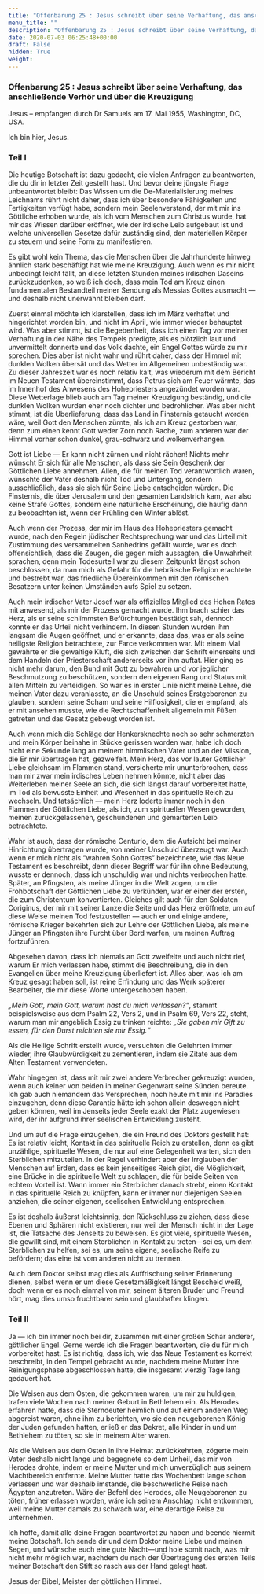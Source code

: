 ```yaml
---
title: "Offenbarung 25 : Jesus schreibt über seine Verhaftung, das anschließende Verhör und über die Kreuzigung"
menu_title: ""
description: "Offenbarung 25 : Jesus schreibt über seine Verhaftung, das anschließende Verhör und über die Kreuzigung"
date: 2020-07-03 06:25:48+00:00
draft: False
hidden: True
weight:
---
```

### Offenbarung 25 : Jesus schreibt über seine Verhaftung, das anschließende Verhör und über die Kreuzigung

Jesus – empfangen durch Dr Samuels am 17. Mai 1955, Washington, DC, USA.

Ich bin hier, Jesus.

### Teil I

Die heutige Botschaft ist dazu gedacht, die vielen Anfragen zu beantworten, die du dir in letzter Zeit gestellt hast. Und bevor deine jüngste Frage unbeantwortet bleibt: Das Wissen um die De-Materialisierung meines Leichnams rührt nicht daher, dass ich über besondere Fähigkeiten und Fertigkeiten verfügt habe, sondern mein Seelenverstand, der mit mir ins Göttliche erhoben wurde, als ich vom Menschen zum Christus wurde, hat mir das Wissen darüber eröffnet, wie der irdische Leib aufgebaut ist und welche universellen Gesetze dafür zuständig sind, den materiellen Körper zu steuern und seine Form zu manifestieren.

Es gibt wohl kein Thema, das die Menschen über die Jahrhunderte hinweg ähnlich stark beschäftigt hat wie meine Kreuzigung. Auch wenn es mir nicht unbedingt leicht fällt, an diese letzten Stunden meines irdischen Daseins zurückzudenken, so weiß ich doch, dass mein Tod am Kreuz einen fundamentalen Bestandteil meiner Sendung als Messias Gottes ausmacht — und deshalb nicht unerwähnt bleiben darf.

Zuerst einmal möchte ich klarstellen, dass ich im März verhaftet und hingerichtet worden bin, und nicht im April, wie immer wieder behauptet wird. Was aber stimmt, ist die Begebenheit, dass ich einen Tag vor meiner Verhaftung in der Nähe des Tempels predigte, als es plötzlich laut und unvermittelt donnerte und das Volk dachte, ein Engel Gottes würde zu mir sprechen. Dies aber ist nicht wahr und rührt daher, dass der Himmel mit dunklen Wolken übersät und das Wetter im Allgemeinen unbeständig war. Zu dieser Jahreszeit war es noch relativ kalt, was wiederum mit dem Bericht im Neuen Testament übereinstimmt, dass Petrus sich am Feuer wärmte, das im Innenhof des Anwesens des Hohepriesters angezündet worden war. Diese Wetterlage blieb auch am Tag meiner Kreuzigung beständig, und die dunklen Wolken wurden eher noch dichter und bedrohlicher. Was aber nicht stimmt, ist die Überlieferung, dass das Land in Finsternis getaucht worden wäre, weil Gott den Menschen zürnte, als ich am Kreuz gestorben war, denn zum einen kennt Gott weder Zorn noch Rache, zum anderen war der Himmel vorher schon dunkel, grau-schwarz und wolkenverhangen.

Gott ist Liebe — Er kann nicht zürnen und nicht rächen! Nichts mehr wünscht Er sich für alle Menschen, als dass sie Sein Geschenk der Göttlichen Liebe annehmen. Allen, die für meinen Tod verantwortlich waren, wünschte der Vater deshalb nicht Tod und Untergang, sondern ausschließlich, dass sie sich für Seine Liebe entscheiden würden. Die Finsternis, die über Jerusalem und den gesamten Landstrich kam, war also keine Strafe Gottes, sondern eine natürliche Erscheinung, die häufig dann zu beobachten ist, wenn der Frühling den Winter ablöst.

Auch wenn der Prozess, der mir im Haus des Hohepriesters gemacht wurde, nach den Regeln jüdischer Rechtsprechung war und das Urteil mit Zustimmung des versammelten Sanhedrins gefällt wurde, war es doch offensichtlich, dass die Zeugen, die gegen mich aussagten, die Unwahrheit sprachen, denn mein Todesurteil war zu diesem Zeitpunkt längst schon beschlossen, da man mich als Gefahr für die hebräische Religion erachtete und bestrebt war, das friedliche Übereinkommen mit den römischen Besatzern unter keinen Umständen aufs Spiel zu setzen.

Auch mein irdischer Vater Josef war als offizielles Mitglied des Hohen Rates mit anwesend, als mir der Prozess gemacht wurde. Ihm brach schier das Herz, als er seine schlimmsten Befürchtungen bestätigt sah, dennoch konnte er das Urteil nicht verhindern. In diesen Stunden wurden ihm langsam die Augen geöffnet, und er erkannte, dass das, was er als seine heiligste Religion betrachtete, zur Farce verkommen war. Mit einem Mal gewahrte er die gewaltige Kluft, die sich zwischen der Schrift einerseits und dem Handeln der Priesterschaft andererseits vor ihm auftat. Hier ging es nicht mehr darum, den Bund mit Gott zu bewahren und vor jeglicher Beschmutzung zu beschützen, sondern den eigenen Rang und Status mit allen Mitteln zu verteidigen. So war es in erster Linie nicht meine Lehre, die meinen Vater dazu veranlasste, an die Unschuld seines Erstgeborenen zu glauben, sondern seine Scham und seine Hilflosigkeit, die er empfand, als er mit ansehen musste, wie die Rechtschaffenheit allgemein mit Füßen getreten und das Gesetz gebeugt worden ist.

Auch wenn mich die Schläge der Henkersknechte noch so sehr schmerzten und mein Körper beinahe in Stücke gerissen worden war, habe ich doch nicht eine Sekunde lang an meinem himmlischen Vater und an der Mission, die Er mir übertragen hat, gezweifelt. Mein Herz, das vor lauter Göttlicher Liebe gleichsam im Flammen stand, versicherte mir ununterbrochen, dass man mir zwar mein irdisches Leben nehmen könnte, nicht aber das Weiterleben meiner Seele an sich, die sich längst darauf vorbereitet hatte, im Tod als bewusste Einheit und Wesenheit in das spirituelle Reich zu wechseln. Und tatsächlich — mein Herz loderte immer noch in den Flammen der Göttlichen Liebe, als ich, zum spirituellen Wesen geworden, meinen zurückgelassenen, geschundenen und gemarterten Leib betrachtete.

Wahr ist auch, dass der römische Centurio, dem die Aufsicht bei meiner Hinrichtung übertragen wurde, von meiner Unschuld überzeugt war. Auch wenn er mich nicht als “wahren Sohn Gottes“ bezeichnete, wie das Neue Testament es beschreibt, denn dieser Begriff war für ihn ohne Bedeutung, wusste er dennoch, dass ich unschuldig war und nichts verbrochen hatte. Später, an Pfingsten, als meine Jünger in die Welt zogen, um die Frohbotschaft der Göttlichen Liebe zu verkünden, war er einer der ersten, die zum Christentum konvertierten. Gleiches gilt auch für den Soldaten Coriginus, der mir mit seiner Lanze die Seite und das Herz eröffnete, um auf diese Weise meinen Tod festzustellen — auch er und einige andere, römische Krieger bekehrten sich zur Lehre der Göttlichen Liebe, als meine Jünger an Pfingsten ihre Furcht über Bord warfen, um meinen Auftrag fortzuführen.

Abgesehen davon, dass ich niemals an Gott zweifelte und auch nicht rief, warum Er mich verlassen habe, stimmt die Beschreibung, die in den Evangelien über meine Kreuzigung überliefert ist. Alles aber, was ich am Kreuz gesagt haben soll, ist reine Erfindung und das Werk späterer Bearbeiter, die mir diese Worte untergeschoben haben.  

*„Mein Gott, mein Gott, warum hast du mich verlassen?“*, stammt beispielsweise aus dem Psalm 22, Vers 2, und in Psalm 69, Vers 22, steht, warum man mir angeblich Essig zu trinken reichte:  *„Sie gaben mir Gift zu essen, für den Durst reichten sie mir Essig.“*  

Als die Heilige Schrift erstellt wurde, versuchten die Gelehrten immer wieder, ihre Glaubwürdigkeit zu zementieren, indem sie Zitate aus dem Alten Testament verwendeten.  

Wahr hingegen ist, dass mit mir zwei andere Verbrecher gekreuzigt wurden, wenn auch keiner von beiden in meiner Gegenwart seine Sünden bereute. Ich gab auch niemandem das Versprechen, noch heute mit mir ins Paradies einzugehen, denn diese Garantie hätte ich schon allein deswegen nicht geben können, weil im Jenseits jeder Seele exakt der Platz zugewiesen wird, der ihr aufgrund ihrer seelischen Entwicklung zusteht.

Und um auf die Frage einzugehen, die ein Freund des Doktors gestellt hat: Es ist relativ leicht, Kontakt in das spirituelle Reich zu erstellen, denn es gibt unzählige, spirituelle Wesen, die nur auf eine Gelegenheit warten, sich den Sterblichen mitzuteilen. In der Regel verhindert aber der Irrglauben der Menschen auf Erden, dass es kein jenseitiges Reich gibt, die Möglichkeit, eine Brücke in die spirituelle Welt zu schlagen, die für beide Seiten von echtem Vorteil ist. Wann immer ein Sterblicher danach strebt, einen Kontakt in das spirituelle Reich zu knüpfen, kann er immer nur diejenigen Seelen anziehen, die seiner eigenen, seelischen Entwicklung entsprechen.  

Es ist deshalb äußerst leichtsinnig, den Rückschluss zu ziehen, dass diese Ebenen und Sphären nicht existieren, nur weil der Mensch nicht in der Lage ist, die Tatsache des Jenseits zu beweisen. Es gibt viele, spirituelle Wesen, die gewillt sind, mit einem Sterblichen in Kontakt zu treten—sei es, um dem Sterblichen zu helfen, sei es, um seine eigene, seelische Reife zu befördern; das eine ist vom anderen nicht zu trennen.

Auch dem Doktor selbst mag dies als Auffrischung seiner Erinnerung dienen, selbst wenn er um diese Gesetzmäßigkeit längst Bescheid weiß, doch wenn er es noch einmal von mir, seinem älteren Bruder und Freund hört, mag dies umso fruchtbarer sein und glaubhafter klingen.

### Teil II

Ja — ich bin immer noch bei dir, zusammen mit einer großen Schar anderer, göttlicher Engel. Gerne werde ich die Fragen beantworten, die du für mich vorbereitet hast. Es ist richtig, dass ich, wie das Neue Testament es korrekt beschreibt, in den Tempel gebracht wurde, nachdem meine Mutter ihre Reinigungsphase abgeschlossen hatte, die insgesamt vierzig Tage lang gedauert hat.  

Die Weisen aus dem Osten, die gekommen waren, um mir zu huldigen, trafen viele Wochen nach meiner Geburt in Bethlehem ein. Als Herodes erfahren hatte, dass die Sterndeuter heimlich und auf einem anderen Weg abgereist waren, ohne ihm zu berichten, wo sie den neugeborenen König der Juden gefunden hatten, erließ er das Dekret, alle Kinder in und um Bethlehem zu töten, so sie in meinem Alter waren.

Als die Weisen aus dem Osten in ihre Heimat zurückkehrten, zögerte mein Vater deshalb nicht lange und begegnete so dem Unheil, das mir von Herodes drohte, indem er meine Mutter und mich unverzüglich aus seinem Machtbereich entfernte. Meine Mutter hatte das Wochenbett lange schon verlassen und war deshalb imstande, die beschwerliche Reise nach Ägypten anzutreten. Wäre der Befehl des Herodes, alle Neugeborenen zu töten, früher erlassen worden, wäre ich seinem Anschlag nicht entkommen, weil meine Mutter damals zu schwach war, eine derartige Reise zu unternehmen.

Ich hoffe, damit alle deine Fragen beantwortet zu haben und beende hiermit meine Botschaft. Ich sende dir und dem Doktor meine Liebe und meinen Segen, und wünsche euch eine gute Nacht—und hole somit nach, was mir nicht mehr möglich war, nachdem du nach der Übertragung des ersten Teils meiner Botschaft den Stift so rasch aus der Hand gelegt hast.

Jesus der Bibel, Meister der göttlichen Himmel.
